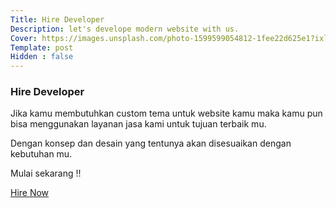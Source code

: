 ```yaml
---
Title: Hire Developer
Description: let's develope modern website with us.
Cover: https://images.unsplash.com/photo-1599599054812-1fee22d625e1?ixlib=rb-4.0.3&ixid=M3wxMjA3fDB8MHxwaG90by1wYWdlfHx8fGVufDB8fHx8fA%3D%3D&auto=format&fit=crop&w=1470&q=80
Template: post
Hidden : false
---
```

### Hire Developer 

Jika kamu membutuhkan custom tema untuk website kamu maka kamu pun bisa menggunakan layanan jasa kami untuk tujuan terbaik mu.

Dengan konsep dan desain yang tentunya akan disesuaikan dengan kebutuhan mu.

Mulai sekarang !!

<a href="https://www.fiverr.com/creativitas/design-your-website-with-phyton-django" role="button" class="contrast outline">Hire Now</a>